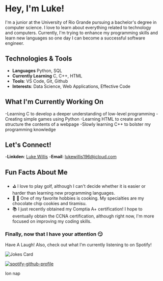 # Hey, I'm Luke!

I'm a junior at the University of Rio Grande pursuing a bachelor's degree in computer science. I love to learn about everything related to technology and computers. Currently, I'm trying to enhance my programming skills and learn new languages so one day I can become a successful software engineer.

## Technologies & Tools
- **Languages** Python, SQL
- **Currently Learning** C, C++, HTML
- **Tools**: VS Code, Git, Github
- **Interests**: Data Science, Web Applications, Effective Code

## What I'm Currently Working On
-Learning C to develop a deeper understanding of low-level programming
-Creating simple games using Python
-Learning HTML to create and structure the contents of a webpage
-Slowly learning C++ to bolster my programming knowledge

## Let's Connect!
-**Linkden**: [Luke Willis](www.linkedin.com/in/luke-willis-510754357)
-**Email**: lukewillis196@icloud.com

## Fun Facts About Me
- ⛳️ I love to play golf, although I can't decide whether it is easier or harder than learning new programming languages. 
- 🍪 🍰 One of my favorite hobbies is cooking. My specialties are my chocolate chip cookies and tiramisu.
- 📚 I just recently obtained my Comptia A+ certification! I hope to eventually obtain the CCNA certification, although right now, I'm more focused on improving my coding skills.

### Finally, now that I have your attention 😏 
Have A Laugh! Also, check out what I'm currently listening to on Spotify!

![Jokes Card](https://readme-jokes.vercel.app/api)


[![spotify-github-profile](https://spotify-github-profile.kittinanx.com/api/view?uid=lukeruru&cover_image=true&theme=default&show_offline=false&background_color=121212&interchange=false&bar_color_cover=false&bar_color=4e7eb1)](https://github.com/kittinan/spotify-github-profile)
<!--
**LGWillis/LGWillis** is a ✨ _special_ ✨ repository because its `README.md` (this file) appears on your GitHub profile.

Here are some ideas to get you started:

- 🔭 I’m currently working on ...
- 🌱 I’m currently learning ...
- 👯 I’m looking to collaborate on ...
- 🤔 I’m looking for help with ...
- 💬 Ask me about ...
- 📫 How to reach me: ...
- 😄 Pronouns: ...
- ⚡ Fun fact: ...
-->
Ion nap